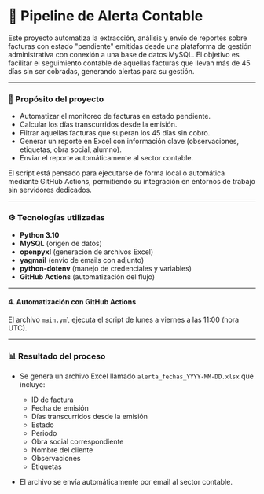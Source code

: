 # 📌 Pipeline de Alerta Contable

Este proyecto automatiza la extracción, análisis y envío de reportes sobre facturas con estado "pendiente" emitidas desde una plataforma de gestión administrativa con conexión a una base de datos MySQL. El objetivo es facilitar el seguimiento contable de aquellas facturas que llevan más de 45 días sin ser cobradas, generando alertas para su gestión.

---

### 🧠 Propósito del proyecto

- Automatizar el monitoreo de facturas en estado pendiente.
- Calcular los días transcurridos desde la emisión.
- Filtrar aquellas facturas que superan los 45 días sin cobro.
- Generar un reporte en Excel con información clave (observaciones, etiquetas, obra social, alumno).
- Enviar el reporte automáticamente al sector contable.

El script está pensado para ejecutarse de forma local o automática mediante GitHub Actions, permitiendo su integración en entornos de trabajo sin servidores dedicados.

---

### ⚙️ Tecnologías utilizadas

- **Python 3.10**
- **MySQL** (origen de datos)
- **openpyxl** (generación de archivos Excel)
- **yagmail** (envío de emails con adjunto)
- **python-dotenv** (manejo de credenciales y variables)
- **GitHub Actions** (automatización del flujo)

---

#### 4. Automatización con GitHub Actions

El archivo `main.yml` ejecuta el script de lunes a viernes a las 11:00 (hora UTC).

---

### 📊 Resultado del proceso

- Se genera un archivo Excel llamado `alerta_fechas_YYYY-MM-DD.xlsx` que incluye:

  - ID de factura
  - Fecha de emisión
  - Días transcurridos desde la emisión
  - Estado
  - Periodo
  - Obra social correspondiente
  - Nombre del cliente
  - Observaciones
  - Etiquetas

- El archivo se envía automáticamente por email al sector contable.

